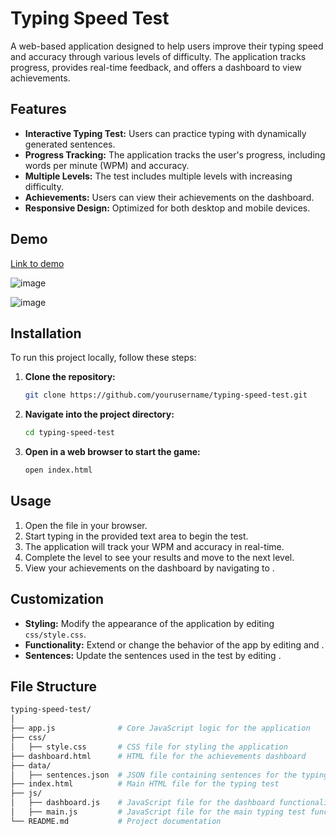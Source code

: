 # Typing Speed Test

A web-based application designed to help users improve their typing speed and accuracy through various levels of difficulty. The application tracks progress, provides real-time feedback, and offers a dashboard to view achievements.

## Features

- **Interactive Typing Test:** Users can practice typing with dynamically generated sentences.
- **Progress Tracking:** The application tracks the user's progress, including words per minute (WPM) and accuracy.
- **Multiple Levels:** The test includes multiple levels with increasing difficulty.
- **Achievements:** Users can view their achievements on the dashboard.
- **Responsive Design:** Optimized for both desktop and mobile devices.

## Demo

[Link to demo](https://dzc2s7.csb.app/)

![image](https://github.com/user-attachments/assets/38a01579-7829-48db-9968-a121e1640132)

![image](https://github.com/user-attachments/assets/e13031f5-c0f3-4962-bc18-370aeaccb74d)

## Installation

To run this project locally, follow these steps:

1. **Clone the repository:**
    ```bash
    git clone https://github.com/yourusername/typing-speed-test.git
    ```

2. **Navigate into the project directory:**
    ```bash
    cd typing-speed-test
    ```

3. **Open  in a web browser to start the game:**
    ```bash
    open index.html
    ```

## Usage

1. Open the  file in your browser.
2. Start typing in the provided text area to begin the test.
3. The application will track your WPM and accuracy in real-time.
4. Complete the level to see your results and move to the next level.
5. View your achievements on the dashboard by navigating to .

## Customization

- **Styling:** Modify the appearance of the application by editing `css/style.css`.
- **Functionality:** Extend or change the behavior of the app by editing  and .
- **Sentences:** Update the sentences used in the test by editing .

## File Structure

```bash
typing-speed-test/
│
├── app.js              # Core JavaScript logic for the application
├── css/
│   ├── style.css       # CSS file for styling the application
├── dashboard.html      # HTML file for the achievements dashboard
├── data/
│   ├── sentences.json  # JSON file containing sentences for the typing test
├── index.html          # Main HTML file for the typing test
├── js/
│   ├── dashboard.js    # JavaScript file for the dashboard functionality
│   ├── main.js         # JavaScript file for the main typing test functionality
└── README.md           # Project documentation
